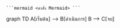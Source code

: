 <pre><code>```mermaid <คำสั่ง Mermaid> ```</code></pre>
graph TD
    A[เริ่มต้น] --> B[ดำเนินการ]
    B --> C[จบ]
